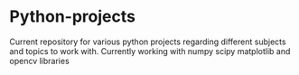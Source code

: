 # Python-projects
Current repository for various python projects regarding different subjects and topics to work with. Currently working with numpy scipy matplotlib and opencv libraries
